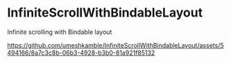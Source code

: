 # InfiniteScrollWithBindableLayout
Infinite scrolling with Bindable layout 



https://github.com/umeshkamble/InfiniteScrollWithBindableLayout/assets/5494166/8a7c3c8b-06b3-4928-b3b0-81a921f85132

